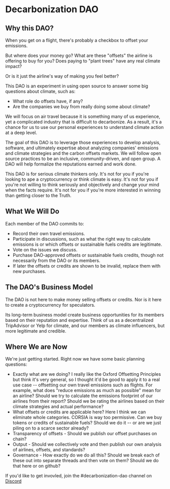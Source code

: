 # Decarbonization DAO

## Why this DAO?

When you get on a flight, there's probably a checkbox to offset your emissions.  

But where does your money go?  What are these "offsets" the airline is offering to buy for you?  Does paying to "plant trees" have any real climate impact?  

Or is it just the airline's way of making you feel better?  

This DAO is an experiment in using open source to answer some big questions about climate, such as:
- What role do offsets have, if any?
- Are the companies we buy from really doing some about climate?

We will focus on air travel because it is something many of us experience, yet a complicated industry that is difficult to decarbonize.  As a result, it's a chance for us to use our personal experiences to understand climate action at a deep level.

The goal of this DAO is to leverage those experiences to develop analysis, software, and ultimately expertise about analyzing companies' emissions and climate strategies and the carbon offsets markets.  We will follow open source practices to be an inclusive, community-driven, and open group.  A DAO will help formalize the reputations earned and work done.  

This DAO is for serious climate thinkers only.  It's not for you if you're looking to ape a cryptocurrency or think climate is easy.  It's not for you if you're not willing to think seriously and objectively and change your mind when the facts require.  It's not for you if you're more interested in winning than getting closer to the Truth.

## What We Will Do

Each member of the DAO commits to:
- Record their own travel emissions.
- Participate in discussions, such as what the right way to calculate emissions is or which offsets or sustainable fuels credits are legitimate.
- Vote on the issues we discuss.
- Purchase DAO-approved offsets or sustainable fuels credits, though not necessarily from the DAO or its members.
- If later the offsets or credits are shown to be invalid, replace them with new purchases.

## The DAO's Business Model

The DAO is not here to make money selling offsets or credits.  Nor is it here to create a cryptocurrency for speculators.

Its long-term business model create business opportunities for its members based on their reputation and expertise.  Think of us as a decentralized TripAdvisor or Yelp for climate, and our members as climate influencers, but more legitimate and credible.   

## Where We are Now

We're just getting started.  Right now we have some basic planning questions:
- Exactly what are we doing?  I really like the Oxford Offsetting Principles but think it's very general, so I thought it'd be good to apply it to a real use case -- offsetting our own travel emissions such as flights.  For example, what does "reduce emissions as much as possible" mean for an airline?  Should we try to calculate the emissions footprint of our airlines from their report?  Should we be rating the airlines based on their climate strategies and actual performance?
- What offsets or credits are applicable here?  Here I think we can eliminate whole categories.  CORSIA is way too permissive.  Can we buy tokens or credits of sustainable fuels?  Should we do it -- or are we just piling on to a scarce sector already?
-  Transparency of offsets - Should we publish our offset purchases on chain?
-  Output - Should we collectively vote and then publish our own analysis of airlines, offsets, and standards?
-  Governance - How exactly do we do all this?  Should we break each of these out into separate threads and then vote on them?  Should we do that here or on github?

If you'd like to get invovled, join the #decarbonization-dao channel on [Discord](https://discord.gg/7jmwnTyyQ8)